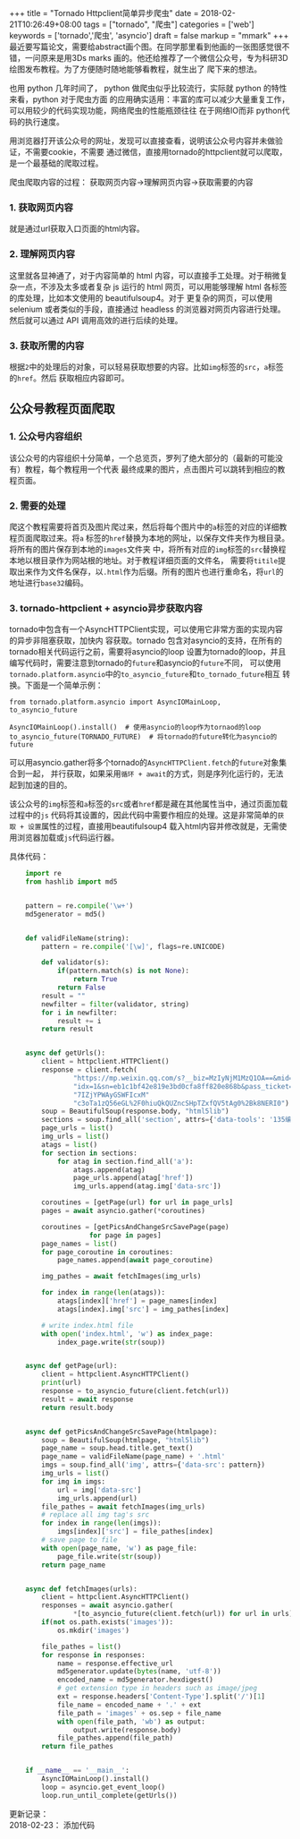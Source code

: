 +++
title = "Tornado Httpclient简单异步爬虫"
date = 2018-02-21T10:26:49+08:00
tags = ["tornado", "爬虫"]
categories = ['web']
keywords = ['tornado','爬虫', 'asyncio']
draft = false
markup = "mmark"
+++
最近要写篇论文，需要给abstract画个图。在同学那里看到他画的一张图感觉很不错，一问原来是用3Ds marks
画的。他还给推荐了一个微信公众号，专为科研3D绘图发布教程。为了方便随时随地能够看教程，就生出了
爬下来的想法。
<!--more-->

也用 python 几年时间了， python 做爬虫似乎比较流行，实际就 python 的特性来看，python 对于爬虫方面
的应用确实适用：丰富的库可以减少大量重复工作，可以用较少的代码实现功能，网络爬虫的性能瓶颈往往
在于网络IO而非 python代码的执行速度。

用浏览器打开该公众号的网址，发现可以直接查看，说明该公众号内容并未做验证，不需要cookie，不需要
通过微信，直接用tornado的httpclient就可以爬取，是一个最基础的爬取过程。

爬虫爬取内容的过程：
获取网页内容->理解网页内容->获取需要的内容

### 1. 获取网页内容
就是通过url获取入口页面的html内容。

### 2. 理解网页内容
这里就各显神通了，对于内容简单的 html 内容，可以直接手工处理。对于稍微复杂一点，不涉及太多或者复杂
 js 运行的 html 网页，可以用能够理解 html 各标签的库处理，比如本文使用的 beautifulsoup4。对于
更复杂的网页，可以使用 selenium 或者类似的手段，直接通过 headless 的浏览器对网页内容进行处理。
然后就可以通过 API 调用高效的进行后续的处理。

### 3. 获取所需的内容
根据`2`中的处理后的对象，可以轻易获取想要的内容。比如`img`标签的`src`，`a`标签的`href`。然后
获取相应内容即可。

## 公众号教程页面爬取
### 1. 公众号内容组织
该公众号的内容组织十分简单，一个总览页，罗列了绝大部分的（最新的可能没有）教程，每个教程用一个代表
最终成果的图片，点击图片可以跳转到相应的教程页面。

### 2. 需要的处理
爬这个教程需要将首页及图片爬过来，然后将每个图片中的`a`标签的对应的详细教程页面爬取过来。将`a`
标签的`href`替换为本地的网址，以保存文件夹作为根目录。将所有的图片保存到本地的`images`文件夹
中，将所有对应的`img`标签的`src`替换程本地以根目录作为网站根的地址。对于教程详细页面的文件名，
需要将`titile`提取出来作为文件名保存，以`.html`作为后缀。所有的图片也进行重命名，将`url`的
地址进行`base32`编码。

### 3. tornado-httpclient + asyncio异步获取内容
tornado中包含有一个AsyncHTTPClient实现，可以使用它非常方面的实现内容的异步非阻塞获取，加快内
容获取。tornado 包含对asyncio的支持，在所有的tornado相关代码运行之前，需要将asyncio的loop
设置为tornado的loop，并且编写代码时，需要注意到tornado的`future`和asyncio的`future`不同，
可以使用`tornado.platform.asyncio`中的`to_asyncio_future`和`to_tornado_future`相互
转换。下面是一个简单示例：

    from tornado.platform.asyncio import AsyncIOMainLoop, to_asyncio_future

    AsyncIOMainLoop().install()  # 使用asyncio的loop作为tornaod的loop
    to_asyncio_future(TORNADO_FUTURE)  # 将tornado的future转化为asyncio的future

可以用asyncio.gather将多个tornado的`AsyncHTTPClient.fetch`的`future`对象集合到一起，
并行获取，如果采用`循环 + await`的方式，则是序列化运行的，无法起到加速的目的。

该公众号的`img`标签和`a`标签的`src`或者`href`都是藏在其他属性当中，通过页面加载过程中的`js`
代码将其设置的，因此代码中需要作相应的处理。这是非常简单的`获取 + 设置`属性的过程，直接用beautifulsoup4
载入html内容并修改就是，无需使用浏览器加载或`js`代码运行器。

具体代码：
```python
    import re
    from hashlib import md5


    pattern = re.compile('\w+')
    md5generator = md5()


    def validFileName(string):
        pattern = re.compile('[\w]', flags=re.UNICODE)

        def validator(s):
            if(pattern.match(s) is not None):
                return True
            return False
        result = ""
        newfilter = filter(validator, string)
        for i in newfilter:
            result += i
        return result


    async def getUrls():
        client = httpclient.HTTPClient()
        response = client.fetch(
                "https://mp.weixin.qq.com/s?__biz=MzIyNjM1MzQ1OA==&mid=100001567&"
                "idx=1&sn=eb1c1bf42e819e3bd0cfa8ff820e868b&pass_ticket="
                "7IZjYPWAyGSWFIcxM"
                "c3oTa1zQ56eGL%2F0hiuQkQUZncSHpTZxfQV5tAg0%2Bk8NERI0")
        soup = BeautifulSoup(response.body, "html5lib")
        sections = soup.find_all('section', attrs={'data-tools': '135编辑器'})
        page_urls = list()
        img_urls = list()
        atags = list()
        for section in sections:
            for atag in section.find_all('a'):
                atags.append(atag)
                page_urls.append(atag['href'])
                img_urls.append(atag.img['data-src'])

        coroutines = [getPage(url) for url in page_urls]
        pages = await asyncio.gather(*coroutines)

        coroutines = [getPicsAndChangeSrcSavePage(page)
                    for page in pages]
        page_names = list()
        for page_coroutine in coroutines:
            page_names.append(await page_coroutine)

        img_pathes = await fetchImages(img_urls)

        for index in range(len(atags)):
            atags[index]['href'] = page_names[index]
            atags[index].img['src'] = img_pathes[index]

        # write index.html file
        with open('index.html', 'w') as index_page:
            index_page.write(str(soup))


    async def getPage(url):
        client = httpclient.AsyncHTTPClient()
        print(url)
        response = to_asyncio_future(client.fetch(url))
        result = await response
        return result.body


    async def getPicsAndChangeSrcSavePage(htmlpage):
        soup = BeautifulSoup(htmlpage, "html5lib")
        page_name = soup.head.title.get_text()
        page_name = validFileName(page_name) + '.html'
        imgs = soup.find_all('img', attrs={'data-src': pattern})
        img_urls = list()
        for img in imgs:
            url = img['data-src']
            img_urls.append(url)
        file_pathes = await fetchImages(img_urls)
        # replace all img tag's src
        for index in range(len(imgs)):
            imgs[index]['src'] = file_pathes[index]
        # save page to file
        with open(page_name, 'w') as page_file:
            page_file.write(str(soup))
        return page_name


    async def fetchImages(urls):
        client = httpclient.AsyncHTTPClient()
        responses = await asyncio.gather(
                *[to_asyncio_future(client.fetch(url)) for url in urls])
        if(not os.path.exists('images')):
            os.mkdir('images')

        file_pathes = list()
        for response in responses:
            name = response.effective_url
            md5generator.update(bytes(name, 'utf-8'))
            encoded_name = md5generator.hexdigest()
            # get extension type in headers such as image/jpeg
            ext = response.headers['Content-Type'].split('/')[1]
            file_name = encoded_name + '.' + ext
            file_path = 'images' + os.sep + file_name
            with open(file_path, 'wb') as output:
                output.write(response.body)
            file_pathes.append(file_path)
        return file_pathes


    if __name__ == '__main__':
        AsyncIOMainLoop().install()
        loop = asyncio.get_event_loop()
        loop.run_until_complete(getUrls())
```

更新记录：   
    2018-02-23： 添加代码
